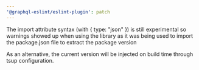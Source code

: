 ```yaml
---
'@graphql-eslint/eslint-plugin': patch
---
```


The import attribute syntax (with { type: "json" }) is still experimental so warnings showed up when
using the library as it was being used to import the package.json file to extract the package
version

As an alternative, the current version will be injected on build time through tsup configuration.
